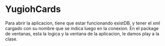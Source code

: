 # YugiohCards
Para abrir la aplicacion, tiene que estar funcionando existDB, y tener el xml cargado con su nombre que se indica luego en la conexion.
En el package de ventanas, esta la logica y la ventana de la aplicacion, le damos play a la clase.

